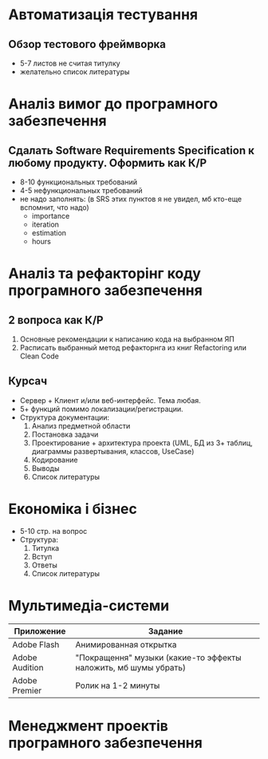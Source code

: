 # Автоматизація тестування

## Обзор тестового фреймворка

* 5-7 листов не считая титулку
* желательно список литературы

# Аналіз вимог до програмного забезпечення

## Сдалать Software Requirements Specification к любому продукту. Оформить как К/Р

* 8-10 функциональных требований
* 4-5 нефункциональных требований
* не надо заполнять: (в SRS этих пунктов я не увидел, мб кто-еще вспомнит, что надо)
  * importance
  * iteration
  * estimation
  * hours

# Аналіз та рефакторінг коду програмного забезпечення

## 2 вопроса как К/Р

1. Основные рекомендации к написанию кода на выбранном ЯП
2. Расписать выбранный метод рефакторнга из книг Refactoring или Clean Code

## Курсач

* Сервер + Клиент и/или веб-интерфейс. Тема любая.
* 5+ функций помимо локализации/регистрации.
* Структура документации:
  1. Анализ предметной области
  2. Постановка задачи
  3. Проектирование + архитектура проекта (UML, БД из 3+ таблиц, диаграммы развертывания, классов, UseCase)
  4. Кодирование
  5. Выводы
  6. Список литературы

# Економіка і бізнес

* 5-10 стр. на вопрос
* Структура:
  1. Титулка
  2. Вступ
  3. Ответы
  4. Список литературы

# Мультимедіа-системи

| Приложение     | Задание                                                         |
|----------------|-----------------------------------------------------------------|
| Adobe Flash    | Анимированная открытка                                          |
| Adobe Audition | "Покращення" музыки (какие-то эффекты наложить, мб шумы убрать) |
| Adobe Premier  | Ролик на 1-2 минуты                                             |

# Менеджмент проектів програмного забезпечення
